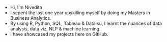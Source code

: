 - Hi, I’m Nivedita 
- I sepent the last one year upskilling myself by doing my Masters in Business Analytics.
- By using R, Python, SQL, Tableau & Dataiku, I learnt the nuances of data analysis, data viz, NLP & machine learning. 
- I have showcased my projects here on GitHub. 

<!---
venkniv/venkniv is a ✨ special ✨ repository because its `README.md` (this file) appears on your GitHub profile.
You can click the Preview link to take a look at your changes.
--->
